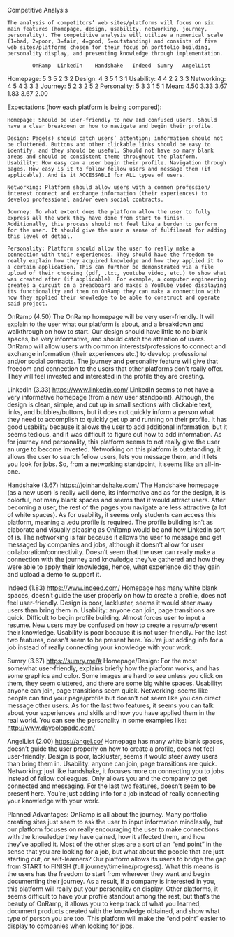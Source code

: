 Competitive Analysis

	The analysis of competitors’ web sites/platforms will focus on six main features (homepage, design, usability, networking, journey, personality). The competitive analysis will utilize a numerical scale (1=bad, 2=poor, 3=fair, 4=good, 5=outstanding) and consists of five web sites/platforms chosen for their focus on portfolio building, personality display, and presenting knowledge through implementation.

	        OnRamp	LinkedIn	Handshake	Indeed	Sumry	AngelList
Homepage:	   5	   3	       5	      2	      3	        2
Design:        4	   3	       5	      1	      3	        1
Usability:     4	   4	       2	      2	      3	        3
Networking:	   4	   5	       4	      3	      3	        3
Journey:	   5	   2	       3	      2	      5	        2
Personality:   5	   3	       3	      1	      5	        1
Mean:	      4.50	  3.33	      3.67	     1.83	 3.67	   2.00

Expectations (how each platform is being compared):

    Homepage: Should be user-friendly to new and confused users. Should have a clear breakdown on how to navigate and begin their profile. 

    Design: Page(s) should catch users’ attention; information should not be cluttered. Buttons and other clickable links should be easy to identify, and they should be useful. Should not have so many blank areas and should be consistent theme throughout the platform.
    Usability: How easy can a user begin their profile. Navigation through pages. How easy is it to follow fellow users and message them (if applicable). And is it ACCESSABLE for ALL types of users.

    Networking: Platform should allow users with a common profession/ interest connect and exchange information (their experiences) to develop professional and/or even social contracts.

    Journey: To what extent does the platform allow the user to fully express all the work they have done from start to finish. Additionally, this process should not feel like a burden to perform for the user. It should give the user a sense of fulfilment for adding this level of detail.

    Personality: Platform should allow the user to really make a connection with their experiences. They should have the freedom to really explain how they acquired knowledge and how they applied it to a certain application. This can further be demonstrated via a file upload of their choosing (pdf, .txt, youtube video, etc.) to show what was created after (if applicable). For example, a computer engineering creates a circuit on a breadboard and makes a YouTube video displaying its functionality and then on OnRamp they can make a connection with how they applied their knowledge to be able to construct and operate said project.

OnRamp (4.50)
	The OnRamp homepage will be very user-friendly. It will explain to the user what our platform is about, and a breakdown and walkthrough on how to start. Our design should have little to no blank spaces, be very informative, and should catch the attention of users. OnRamp will allow users with common interests/professions to connect and exchange information (their experiences etc.) to develop professional and/or social contracts. The journey and personality feature will give that freedom and connection to the users that other platforms don’t really offer. They will feel invested and interested in the profile they are creating.

LinkedIn (3.33) https://www.linkedin.com/ 
	LinkedIn seems to not have a very informative homepage (from a new user standpoint). Although, the design is clean, simple, and cut up in small sections with clickable text, links, and bubbles/buttons, but it does not quickly inform a person what they need to accomplish to quickly get up and running on their profile. It has good usability because it allows the user to add additional information, but it seems tedious, and it was difficult to figure out how to add information. As for journey and personality, this platform seems to not really give the user an urge to become invested. Networking on this platform is outstanding, it allows the user to search fellow users, lets you message them, and it lets you look for jobs. So, from a networking standpoint, it seems like an all-in-one. 

Handshake (3.67) https://joinhandshake.com/ 
	The Handshake homepage (as a new user) is really well done, its informative and as for the design, it is colorful, not many blank spaces and seems that it would attract users. After becoming a user, the rest of the pages you navigate are less attractive (a lot of white spaces). As for usability, it seems only students can access this platform, meaning a .edu profile is required. The profile building isn’t as elaborate and visually pleasing as OnRamp would be and how LinkedIn sort of is. The networking is fair because it allows the user to message and get messaged by companies and jobs, although it doesn’t allow for user collaboration/connectivity. Doesn’t seem that the user can really make a connection with the journey and knowledge they’ve gathered and how they were able to apply their knowledge, hence, what experience did they gain and upload a demo to support it.

Indeed (1.83) https://www.indeed.com/
	Homepage has many white blank spaces, doesn’t guide the user properly on how to create a profile, does not feel user-friendly. Design is poor, lackluster, seems it would steer away users than bring them in. Usability: anyone can join, page transitions are quick. Difficult to begin profile building. Almost forces user to input a resume. New users may be confused on how to create a resume/present their knowledge. Usability is poor because it is not user-friendly. For the last two features, doesn’t seem to be present here. You’re just adding info for a job instead of really connecting your knowledge with your work.

Sumry (3.67) https://sumry.me/# 
	Homepage/Design: For the most somewhat user-friendly, explains briefly how the platform works, and has some graphics and color. Some images are hard to see unless you click on them, they seem cluttered, and there are some big white spaces. Usability: anyone can join, page transitions seem quick. Networking: seems like people can find your page/profile but doesn’t not seem like you can direct message other users. As for the last two features, it seems you can talk about your experiences and skills and how you have applied them in the real world. You can see the personality in some examples like: http://www.dayoolopade.com/ 

AngelList (2.00) https://angel.co/ 
	Homepage has many white blank spaces, doesn’t guide the user properly on how to create a profile, does not feel user-friendly. Design is poor, lackluster, seems it would steer away users than bring them in. Usability: anyone can join, page transitions are quick. Networking: just like handshake, it focuses more on connecting you to jobs instead of fellow colleagues. Only allows you and the company to get connected and messaging. For the last two features, doesn’t seem to be present here. You’re just adding info for a job instead of really connecting your knowledge with your work. 
    
Planned Advantages:
	OnRamp is all about the journey. Many portfolio creating sites just seem to ask the user to input information mindlessly, but our platform focuses on really encouraging the user to make connections with the knowledge they have gained, how it affected them, and how they’ve applied it. Most of the other sites are a sort of an “end point” in the sense that you are looking for a job, but what about the people that are just starting out, or self-learners? Our platform allows its users to bridge the gap from START to FINISH (full journey/timeline/progress). What this means is the users has the freedom to start from wherever they want and begin documenting their journey. As a result, if a company is interested in you, this platform will really put your personality on display. Other platforms, it seems difficult to have your profile standout among the rest, but that’s the beauty of OnRamp, it allows you to keep track of what you learned, document products created with the knowledge obtained, and show what type of person you are too. This platform will make the “end point” easier to display to companies when looking for jobs.

